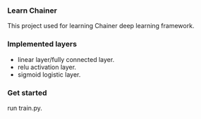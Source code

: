### Learn Chainer
This project used for learning Chainer deep learning framework.

### Implemented layers
- linear layer/fully connected layer.
- relu activation layer.
- sigmoid logistic layer. 

### Get started
run train.py.
